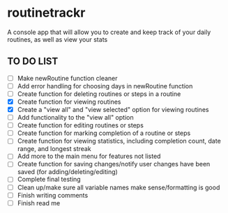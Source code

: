 # routinetrackr

A console app that will allow you to create and keep track of your daily routines, as well as view your stats

<!--TO-DO LIST-->
## TO DO LIST

- [ ] Make newRoutine function cleaner
- [ ] Add error handling for choosing days in newRoutine function
- [ ] Create function for deleting routines or steps in a routine
- [X] Create function for viewing routines
- [X] Create a "view all" and "view selected" option for viewing routines
- [ ] Add functionality to the "view all" option
- [ ] Create function for editing routines or steps
- [ ] Create function for marking completion of a routine or steps
- [ ] Create function for viewing statistics, including completion count, date range, and longest streak
- [ ] Add more to the main menu for features not listed
- [ ] Create function for saving changes/notify user changes have been saved (for adding/deleting/editing)
- [ ] Complete final testing
- [ ] Clean up/make sure all variable names make sense/formatting is good
- [ ] Finish writing comments
- [ ] Finish read me
